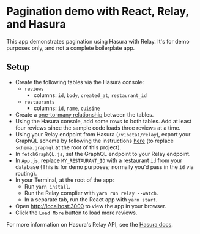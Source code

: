 # Pagination demo with React, Relay, and Hasura

This app demonstrates pagination using Hasura with Relay. It's for demo purposes only, and not a complete boilerplate app.

## Setup

- Create the following tables via the Hasura console:
  - `reviews`
    - columns: `id`, `body`, `created_at`, `restaurant_id`
  - `restaurants`
    - columns: `id`, `name`, `cuisine`
- Create a [one-to-many relationship](https://hasura.io/docs/latest/graphql/core/schema/relationships/database-modelling/one-to-many.html) between the tables.
- Using the Hasura console, add some rows to both tables. Add at least four reviews since the sample code loads three reviews at a time.
- Using your Relay endpoint from Hasura (`/v1beta1/relay`), export your GraphQL schema by following the instructions [here](https://hasura.io/docs/latest/graphql/core/schema/export-graphql-schema.html) (to replace `schema.graphql` at the root of this project).
- In `fetchGraphQL.js`, set the GraphQL endpoint to your Relay endpoint.
- In `App.js`, replace `MY_RESTAURANT_ID` with a restaurant `id` from your database (This is for demo purposes; normally you'd pass in the `id` via routing).
- In your Terminal, at the root of the app:
  - Run `yarn install`.
  - Run the Relay complier with `yarn run relay --watch`.
  - In a separate tab, run the React app with `yarn start`.
- Open [http://localhost:3000](http://localhost:3000) to view the app in your browser.
- Click the `Load More` button to load more reviews.

For more information on Hasura's Relay API, see the [Hasura docs](https://hasura.io/docs/latest/graphql/core/schema/relay-schema.html).
